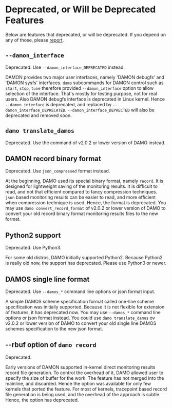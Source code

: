 Deprecated, or Will be Deprecated Features
==========================================

Below are features that deprecated, or will be deprecated.  If you depend on
any of those, please [report](REPORTING.md).


`--damon_interface`
-------------------

Deprecated.  Use `--damon_interface_DEPRECATED` instead.

DAMON provides two major user interfaces, namely 'DAMON debugfs' and 'DAMON
sysfs' interfaces.  `damo` subcommands for DAMON control such as `start`,
`stop`, `tune` therefore provided `--damon_interface` option to allow selection
of the interface.  That's mostly for testing purpose, not for real users.  Also
DAMON debugfs interface is deprecated in Linux kernel.  Hence
`--damon_interface` is deprecated, and replaced by
`--damon_interface_DEPRECATED`.  `--damon_interface_DEPRECTED` will also be
deprecated and removed soon.


`damo translate_damos`
----------------------

Deprecated.  Use the command of v2.0.2 or lower version of DAMO instead.


DAMON record binary format
--------------------------

Deprecated.  Use `json_compressed` format instead.

At the beginning, DAMO used its special binary format, namely `record`.  It is
designed for lightweight saving of the monitoring results.  It is difficult to
read, and not that efficient compared to fancy compression techniques.  `json`
based monitoring results can be easier to read, and more efficient when
compression technique is used.  Hence, the format is deprecated.  You may
use `damo convert_record_format` of v2.0.2 or lower version of DAMO to convert
your old record binary format monitoring results files to the new format.


Python2 support
---------------

Deprecated.  Use Python3.

For some old distros, DAMO initially supported Python2.  Because Python2 is
really old now, the support has deprecated.  Please use Python3 or newer.


DAMOS single line format
------------------------

Deprecated.  Use `--damos_*` command line options or json format input.

A simple DAMOS scheme specification format called one-line scheme specification
was initially supported.  Because it is not flexible for extension of features,
it has deprecated now.  You may use `--damos_*` command line options or json
format instead.  You could use `damo translate_damos` ov v2.0.2 or lower
version of DAMO to convert your old single line DAMOS schemes specification to
the new json format.


--rbuf option of `damo record`
------------------------------

Deprecated.

Early versions of DAMON supported in-kernel direct monitoring results record
file generation.  To control the overhead of it, DAMO allowed user to specify
the size of buffer for the work.  The feature has not merged into the mainline,
and discarded.  Hence the option was available for only few kernels that ported
the feature.  For most of kernels, tracepoint based record file generation is
being used, and the overhead of the approach is subtle.  Hence, the option has
deprecated.
